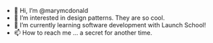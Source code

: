 - 👋 Hi, I’m @marymcdonald
- 👀 I’m interested in design patterns. They are so cool.
- 🌱 I’m currently learning software development with Launch School!
- 📫 How to reach me ... a secret for another time.

<!---
marymcdonald/marymcdonald is a ✨ special ✨ repository because its `README.md` (this file) appears on your GitHub profile.
You can click the Preview link to take a look at your changes.
--->
